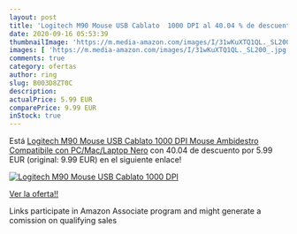 ```yaml
---
layout: post
title: 'Logitech M90 Mouse USB Cablato  1000 DPI al 40.04 % de descuento'
date: 2020-09-16 05:53:39
thumbnailImage: 'https://m.media-amazon.com/images/I/31wKuXTQ1QL._SL200_.jpg'
images: [ 'https://m.media-amazon.com/images/I/31wKuXTQ1QL._SL200_.jpg' ]
comments: true
category: ofertas
author: ring
slug: B003D8ZT0C
description:
actualPrice: 5.99 EUR
comparePrice: 9.99 EUR
inStock: true
---
```


Está [Logitech M90 Mouse USB Cablato  1000 DPI  Mouse Ambidestro  Compatibile con PC/Mac/Laptop  Nero](https://www.amazon.it/dp/B003D8ZT0C/?tag=tolees00-21) con 40.04 de descuento por 5.99 EUR (original: 9.99 EUR) en el siguiente enlace!

[![Logitech M90 Mouse USB Cablato  1000 DPI](https://m.media-amazon.com/images/I/31wKuXTQ1QL._SL200_.jpg)](https://www.amazon.it/dp/B003D8ZT0C/?tag=tolees00-21)

[Ver la oferta!!](https://www.amazon.it/dp/B003D8ZT0C/?tag=tolees00-21)

Links participate in Amazon Associate program and might generate a comission on qualifying sales


